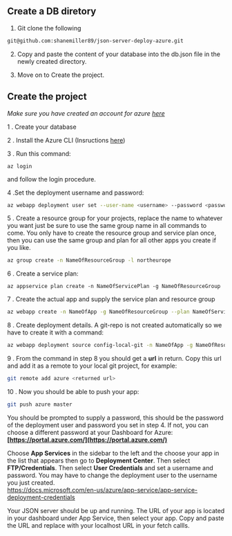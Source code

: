 ## Create a DB diretory

1. Git clone the following

```bash
git@github.com:shanemiller89/json-server-deploy-azure.git
```

2. Copy and paste the content of your database into the db.json file in the newly created directory.

3. Move on to Create the project.

## Create the project

*Make sure you have created an account for azure [here](https://azure.microsoft.com/en-us/free/)*

1 . Create your database

2 . Install the Azure CLI (Insructions [here](https://docs.microsoft.com/en-us/cli/azure/install-azure-cli?view=azure-cli-latest))

3 . Run this command:

```
az login
```

and follow the login procedure.

4 .Set the deployment username and password:

```bash
az webapp deployment user set --user-name <username> --password <password>
```

5 . Create a resource group for your projects, replace the name to whatever you want just be sure to use the same group name in all commands to come. You only have to create the resource group and service plan once, then you can use the same group and plan for all other apps you create if you like.

```bash
az group create -n NameOfResourceGroup -l northeurope
```

6 . Create a service plan:

```
az appservice plan create -n NameOfServicePlan -g NameOfResourceGroup
```

7 . Create the actual app and supply the service plan and resource group
```bash
az webapp create -n NameOfApp -g NameOfResourceGroup --plan NameOfServicePlan
```

8 . Create deployment details. A git-repo is not created automatically so we have to create it with a command:

```bash
az webapp deployment source config-local-git -n NameOfApp -g NameOfResourceGroup
```

9 . From the command in step 8 you should get a **url** in return. Copy this url and add it as a remote to your local git project, for example:

```bash
git remote add azure <returned url>
```

10 . Now you should be able to push your app:
```bash
git push azure master
```

You should be prompted to supply a password, this should be the password of the deployment user and password you set in step 4. If not, you can choose a different password at your Dashboard for Azure: **[https://portal.azure.com/](https://portal.azure.com/)**

Choose **App Services** in the sidebar to the left and the choose your app in the list that appears then go to **Deployment Center**. Then select **FTP/Credentials**. Then select **User Credentials** and set a username and password. You may have to change the deployment user to the username you just created.<br>
https://docs.microsoft.com/en-us/azure/app-service/app-service-deployment-credentials


Your JSON server should be up and running. The URL of your app is located in your dashboard under App Service, then select your app. Copy and paste the URL and replace with your localhost URL in your fetch callls.

